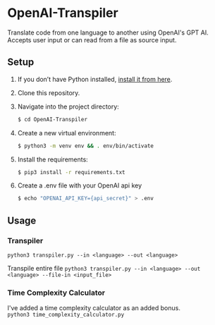 # OpenAI-Transpiler
Translate code from one language to another using OpenAI's GPT AI. Accepts user input or can read from a file as source input.

## Setup

1. If you don’t have Python installed, [install it from here](https://www.python.org/downloads/).

2. Clone this repository.

3. Navigate into the project directory:

   ```bash
   $ cd OpenAI-Transpiler
   ```

4. Create a new virtual environment:

   ```bash
   $ python3 -m venv env && . env/bin/activate
   ```

5. Install the requirements:

   ```bash
   $ pip3 install -r requirements.txt
   ```

6. Create a .env file with your OpenAI api key

   ```bash
   $ echo "OPENAI_API_KEY={api_secret}" > .env 
   ```


## Usage

### Transpiler
`python3 transpiler.py --in <language> --out <language>`

Transpile entire file
`python3 transpiler.py --in <language> --out <language> --file-in <input_file>`
    
### Time Complexity Calculator
I've added a time complexity calculator as an added bonus.  
`python3 time_complexity_calculator.py`
